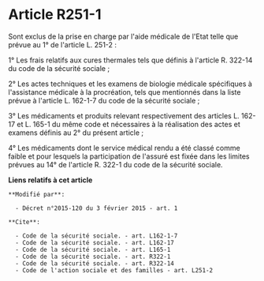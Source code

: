 # Article R251-1

Sont exclus de la prise en charge par l'aide médicale de l'Etat telle que prévue au 1° de l'article L. 251-2 : 

1° Les frais relatifs aux cures thermales tels que définis à l'article R. 322-14 du code de la sécurité sociale ; 

2° Les actes techniques et les examens de biologie médicale spécifiques à l'assistance médicale à la procréation, tels que
mentionnés dans la liste prévue à l'article L. 162-1-7 du code de la sécurité sociale ; 

3° Les médicaments et produits relevant respectivement des articles L. 162-17 et L. 165-1 du même code et nécessaires à la
réalisation des actes et examens définis au 2° du présent article ; 

4° Les médicaments dont le service médical rendu a été classé comme faible et pour lesquels la participation de l'assuré est
fixée dans les limites prévues au 14° de l'article R. 322-1 du code de la sécurité sociale.

**Liens relatifs à cet article**

	**Modifié par**:

	  - Décret n°2015-120 du 3 février 2015 - art. 1

	**Cite**:

	  - Code de la sécurité sociale. - art. L162-1-7
	  - Code de la sécurité sociale. - art. L162-17
	  - Code de la sécurité sociale. - art. L165-1
	  - Code de la sécurité sociale. - art. R322-1
	  - Code de la sécurité sociale. - art. R322-14
	  - Code de l'action sociale et des familles - art. L251-2
